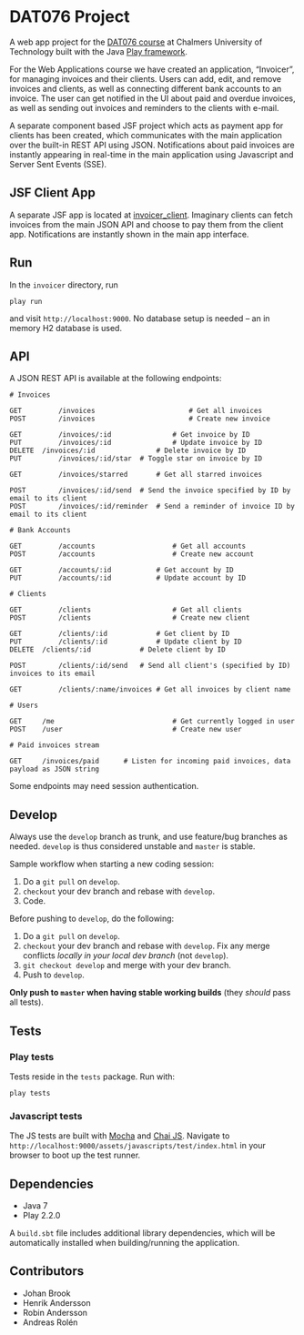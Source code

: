 # DAT076 Project

A web app project for the [DAT076 course](http://www.cse.chalmers.se/edu/course/DAT076/) at Chalmers University of Technology built with the Java [Play framework](http://www.playframework.com/).

For the Web Applications course we have created an application, “Invoicer”, for managing invoices and their clients. Users can add, edit, and remove invoices and clients, as well as connecting different bank accounts to an invoice. The user can get notified in the UI about paid and overdue invoices, as well as sending out invoices and reminders to the clients with e-mail.

A separate component based JSF project which acts as payment app for clients has been created, which communicates with the main application over the built-in REST API using JSON. Notifications about paid invoices are instantly appearing in real-time in the main application using Javascript and Server Sent Events (SSE). 

## JSF Client App

A separate JSF app is located at [invoicer_client](https://github.com/henke101/invoicer_client). Imaginary clients can fetch invoices from the main JSON API and choose to pay them from the client app. Notifications are instantly shown in the main app interface.

## Run

In the `invoicer` directory, run

	play run

and visit `http://localhost:9000`. No database setup is needed – an in memory H2 database is used.

## API

A JSON REST API is available at the following endpoints:

	# Invoices

	GET			/invoices						# Get all invoices
	POST		/invoices						# Create new invoice

	GET			/invoices/:id				# Get invoice by ID
	PUT			/invoices/:id				# Update invoice by ID
	DELETE	/invoices/:id				# Delete invoice by ID
	PUT			/invoices/:id/star	# Toggle star on invoice by ID

	GET			/invoices/starred		# Get all starred invoices

	POST		/invoices/:id/send	# Send the invoice specified by ID by email to its client
	POST		/invoices/:id/reminder	# Send a reminder of invoice ID by email to its client

	# Bank Accounts

	GET			/accounts					# Get all accounts
	POST		/accounts					# Create new account

	GET			/accounts/:id			# Get account by ID
	PUT			/accounts/:id			# Update account by ID

	# Clients

	GET			/clients					# Get all clients
	POST		/clients					# Create new client

	GET			/clients/:id			# Get client by ID
	PUT			/clients/:id			# Update client by ID
	DELETE	/clients/:id			# Delete client by ID

	POST		/clients/:id/send	# Send all client's (specified by ID) invoices to its email

	GET			/clients/:name/invoices	# Get all invoices by client name

	# Users

	GET		/me								# Get currently logged in user
	POST	/user							# Create new user

	# Paid invoices stream

	GET		/invoices/paid		# Listen for incoming paid invoices, data payload as JSON string

Some endpoints may need session authentication.

## Develop

Always use the `develop` branch as trunk, and use feature/bug branches as needed. `develop` is thus considered unstable and `master` is stable.

Sample workflow when starting a new coding session:

1. Do a `git pull` on `develop`.
2. `checkout` your dev branch and rebase with `develop`.
3. Code.

Before pushing to `develop`, do the following:

1. Do a `git pull` on `develop`.
2. `checkout` your dev branch and rebase with `develop`. Fix any merge conflicts *locally in your local dev branch* (not `develop`).
3. `git checkout develop` and merge with your dev branch.
4. Push to `develop`.

**Only push to `master` when having stable working builds** (they *should* pass all tests).

## Tests

### Play tests

Tests reside in the `tests` package. Run with:

	play tests

### Javascript tests

The JS tests are built with [Mocha](http://visionmedia.github.io/mocha/) and [Chai JS](http://chaijs.com/). Navigate to `http://localhost:9000/assets/javascripts/test/index.html` in your browser to boot up the test runner.

## Dependencies

- Java 7
- Play 2.2.0

A `build.sbt` file includes additional library dependencies, which will be automatically installed when building/running the application.

## Contributors

- Johan Brook
- Henrik Andersson
- Robin Andersson
- Andreas Rolén